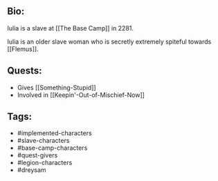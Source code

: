 ## Bio:

Iulia is a slave at [[The Base Camp]] in 2281.

Iulia is an older slave woman who is secretly extremely spiteful towards [[Flemus]].

## Quests:

- Gives [[Something-Stupid]]
- Involved in [[Keepin'-Out-of-Mischief-Now]]

## Tags:

- #implemented-characters
- #slave-characters
- #base-camp-characters
- #quest-givers
- #legion-characters
- #dreysam